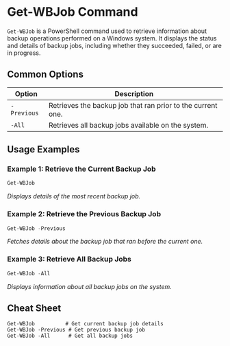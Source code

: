 # Get-WBJob Command

`Get-WBJob` is a PowerShell command used to retrieve information about backup operations performed on a Windows system. It displays the status and details of backup jobs, including whether they succeeded, failed, or are in progress.

## Common Options

| Option         | Description                                         |
|----------------|-----------------------------------------------------|
| `-Previous`    | Retrieves the backup job that ran prior to the current one. |
| `-All`         | Retrieves all backup jobs available on the system.   |

## Usage Examples

### Example 1: Retrieve the Current Backup Job

```powershell
Get-WBJob
```
*Displays details of the most recent backup job.*

### Example 2: Retrieve the Previous Backup Job

```powershell
Get-WBJob -Previous
```
*Fetches details about the backup job that ran before the current one.*

### Example 3: Retrieve All Backup Jobs

```powershell
Get-WBJob -All
```
*Displays information about all backup jobs on the system.*

## Cheat Sheet

```plaintext
Get-WBJob          # Get current backup job details
Get-WBJob -Previous # Get previous backup job
Get-WBJob -All      # Get all backup jobs
```
